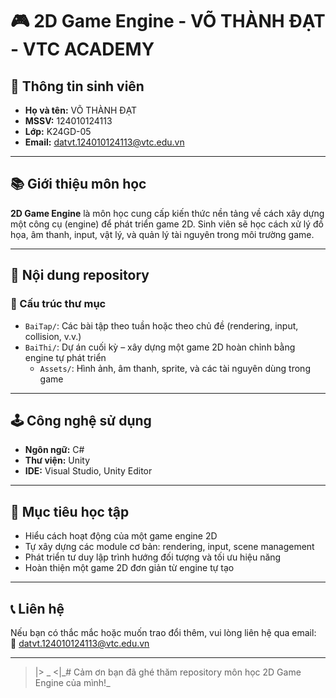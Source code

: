 # 🎮 2D Game Engine - VÕ THÀNH ĐẠT - VTC ACADEMY

## 👤 Thông tin sinh viên

- **Họ và tên:** VÕ THÀNH ĐẠT  
- **MSSV:** 124010124113  
- **Lớp:** K24GD-05  
- **Email:** [datvt.124010124113@vtc.edu.vn](mailto:datvt.124010124113@vtc.edu.vn)

---

## 📚 Giới thiệu môn học

**2D Game Engine** là môn học cung cấp kiến thức nền tảng về cách xây dựng một công cụ (engine) để phát triển game 2D. Sinh viên sẽ học cách xử lý đồ họa, âm thanh, input, vật lý, và quản lý tài nguyên trong môi trường game.

---

## 🧩 Nội dung repository

### 📁 Cấu trúc thư mục


- `BaiTap/`: Các bài tập theo tuần hoặc theo chủ đề (rendering, input, collision, v.v.)
- `BaiThi/`: Dự án cuối kỳ – xây dựng một game 2D hoàn chỉnh bằng engine tự phát triển
   + `Assets/`: Hình ảnh, âm thanh, sprite, và các tài nguyên dùng trong game

---

## 🕹️ Công nghệ sử dụng

- **Ngôn ngữ:** C#
- **Thư viện:** Unity
- **IDE:** Visual Studio, Unity Editor

---

## 🚀 Mục tiêu học tập

- Hiểu cách hoạt động của một game engine 2D
- Tự xây dựng các module cơ bản: rendering, input, scene management
- Phát triển tư duy lập trình hướng đối tượng và tối ưu hiệu năng
- Hoàn thiện một game 2D đơn giản từ engine tự tạo

---

## 📞 Liên hệ

Nếu bạn có thắc mắc hoặc muốn trao đổi thêm, vui lòng liên hệ qua email:  
📧 [datvt.124010124113@vtc.edu.vn](mailto:datvt.124010124113@vtc.edu.vn)

---

   >|> _ <|\_# Cảm ơn bạn đã ghé thăm repository môn học 2D Game Engine của mình!_
